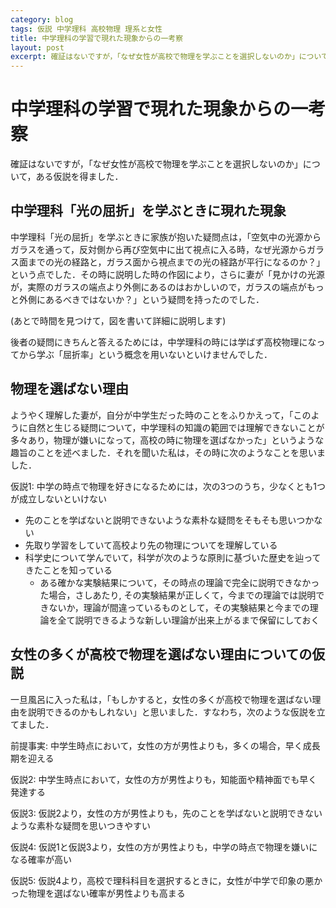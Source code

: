 ```yaml
---
category: blog
tags: 仮説 中学理科 高校物理 理系と女性
title: 中学理科の学習で現れた現象からの一考察
layout: post
excerpt: 確証はないですが，「なぜ女性が高校で物理を学ぶことを選択しないのか」について，ある仮説を得ました．
---
```

# 中学理科の学習で現れた現象からの一考察

確証はないですが，「なぜ女性が高校で物理を学ぶことを選択しないのか」について，ある仮説を得ました．

## 中学理科「光の屈折」を学ぶときに現れた現象

中学理科「光の屈折」を学ぶときに家族が抱いた疑問点は，「空気中の光源からガラスを通って，反対側から再び空気中に出て視点に入る時，なぜ光源からガラス面までの光の経路と，ガラス面から視点までの光の経路が平行になるのか？」という点でした．その時に説明した時の作図により，さらに妻が「見かけの光源が，実際のガラスの端点より外側にあるのはおかしいので，ガラスの端点がもっと外側にあるべきではないか？」という疑問を持ったのでした．

(あとで時間を見つけて，図を書いて詳細に説明します)

後者の疑問にきちんと答えるためには，中学理科の時には学ばず高校物理になってから学ぶ「屈折率」という概念を用いないといけませんでした．

## 物理を選ばない理由

ようやく理解した妻が，自分が中学生だった時のことをふりかえって，「このように自然と生じる疑問について，中学理科の知識の範囲では理解できないことが多々あり，物理が嫌いになって，高校の時に物理を選ばなかった」というような趣旨のことを述べました．それを聞いた私は，その時に次のようなことを思いました．

仮説1: 中学の時点で物理を好きになるためには，次の3つのうち，少なくとも1つが成立しないといけない

* 先のことを学ばないと説明できないような素朴な疑問をそもそも思いつかない
* 先取り学習をしていて高校より先の物理についてを理解している
* 科学史について学んでいて，科学が次のような原則に基づいた歴史を辿ってきたことを知っている
    * ある確かな実験結果について，その時点の理論で完全に説明できなかった場合，さしあたり,
    その実験結果が正しくて，今までの理論では説明できないか，理論が間違っているものとして，その実験結果と今までの理論を全て説明できるような新しい理論が出来上がるまで保留にしておく

## 女性の多くが高校で物理を選ばない理由についての仮説

一旦風呂に入った私は，「もしかすると，女性の多くが高校で物理を選ばない理由を説明できるのかもしれない」と思いました．すなわち，次のような仮説を立てました．

前提事実: 中学生時点において，女性の方が男性よりも，多くの場合，早く成長期を迎える

仮説2: 中学生時点において，女性の方が男性よりも，知能面や精神面でも早く発達する

仮説3: 仮説2より，女性の方が男性よりも，先のことを学ばないと説明できないような素朴な疑問を思いつきやすい

仮説4: 仮説1と仮説3より，女性の方が男性よりも，中学の時点で物理を嫌いになる確率が高い

仮説5: 仮説4より，高校で理科科目を選択するときに，女性が中学で印象の悪かった物理を選ばない確率が男性よりも高まる

